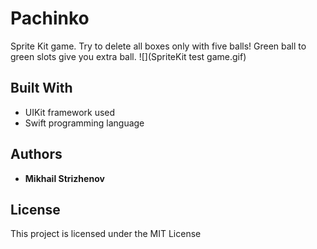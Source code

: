 # Pachinko

Sprite Kit game. Try to delete all boxes only with five balls! Green ball to green slots give you extra ball.
![](SpriteKit test game.gif)

## Built With

* UIKit framework used
* Swift programming language

## Authors

* **Mikhail Strizhenov**

## License

This project is licensed under the MIT License
